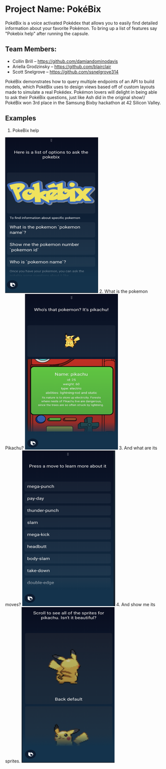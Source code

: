 # Project Name: PokéBix
  PokéBix is a voice activated Pokédex that allows you to easily find detailed information about your favorite Pokémon. To bring up a list of features say "Pokebix help" after running the capsule.
## Team Members: 
- Collin Brill – https://github.com/damiandominodavis
- Ariella Grodzinsky – https://github.com/blairclair
- Scott Snelgrove – https://github.com/ssnelgrove314 

PokéBix demonstrates how to query multiple endpoints of an API to build models, which PokéBix uses to design views based off of custom layouts made to simulate a real Pokédex. Pokémon lovers will delight in being able to ask their PokéBix questions, just like Ash did in the original show!/
PokéBix won 3rd place in the Samsung Bixby hackathon at 42 Silicon Valley.

## Examples
1. PokeBix help
<img src="./assets/images/pokeHelp.png" width=300 height=500/>
2. What is the pokemon Pikachu?
<img src="./assets/images/whosPikachu.png" width=300 height=500/>
3. And what are its moves?
<img src="./assets/images/showMoves.png" width=300 height=500/>
4. And show me its sprites.
<img src="./assets/images/showSprites.png" width=300 height=500/>
